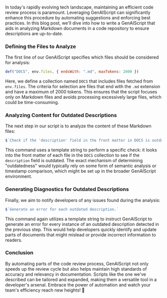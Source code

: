 
In today's rapidly evolving tech landscape, maintaining an efficient code review process is paramount. Leveraging GenAIScript can significantly enhance this procedure by automating suggestions and enforcing best practices. In this blog post, we'll dive into how to write a GenAIScript that aids in analyzing Markdown documents in a code repository to ensure descriptions are up-to-date.

### Defining the Files to Analyze

The first line of our GenAIScript specifies which files should be considered for analysis:

```javascript
def("DOCS", env.files, { endsWith: ".md", maxTokens: 2000 })
```

Here, we define a collection named `DOCS` that includes files fetched from `env.files`. The criteria for selection are files that end with the `.md` extension and have a maximum of 2000 tokens. This ensures that the script focuses only on Markdown files and avoids processing excessively large files, which could be time-consuming.

### Analyzing Content for Outdated Descriptions

The next step in our script is to analyze the content of these Markdown files:

```javascript
$`Check if the 'description' field in the front matter in DOCS is outdated.`
```

This command uses a template string to perform a specific check: it looks into the front matter of each file in the `DOCS` collection to see if the `description` field is outdated. The exact mechanism of determining "outdatedness" would typically rely on some form of semantic analysis or timestamp comparison, which might be set up in the broader GenAIScript environment.

### Generating Diagnostics for Outdated Descriptions

Finally, we aim to notify developers of any issues found during the analysis:

```javascript
$`Generate an error for each outdated description.`
```

This command again utilizes a template string to instruct GenAIScript to generate an error for every instance of an outdated description detected in the previous step. This would help developers quickly identify and update parts of documents that might mislead or provide incorrect information to readers.

### Conclusion

By automating parts of the code review process, GenAIScript not only speeds up the review cycle but also helps maintain high standards of accuracy and relevancy in documentation. Scripts like the one we've described can be tailored and expanded, making them a versatile tool in a developer's arsenal. Embrace the power of automation and watch your team's efficiency reach new heights! 🚀